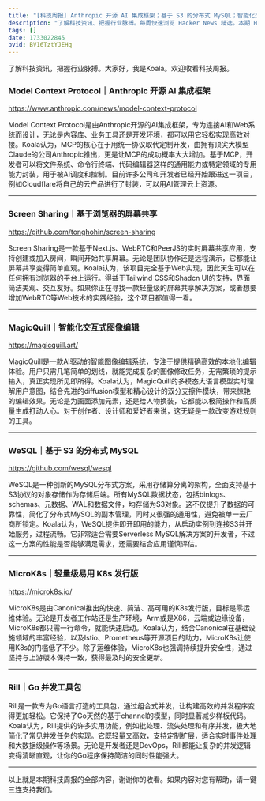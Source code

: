 ```yaml
---
title: "[科技周报] Anthropic 开源 AI 集成框架；基于 S3 的分布式 MySQL；智能化交互式图像编辑"
description: "了解科技资讯、把握行业脉搏。每周快速浏览 Hacker News 精选。本期 Hacker Newsletter 地址：https://www.daemonology.net/hn-daily/"
tags: []
date: 1733022845
bvid: BV16TztYJEHq
---
```

了解科技资讯，把握行业脉搏。大家好，我是Koala。欢迎收看科技周报。

### Model Context Protocol｜Anthropic 开源 AI 集成框架
https://www.anthropic.com/news/model-context-protocol

Model Context Protocol是由Anthropic开源的AI集成框架，专为连接AI和Web系统而设计，无论是内容库、业务工具还是开发环境，都可以用它轻松实现高效对接。Koala认为，MCP的核心在于用统一协议取代定制开发，由拥有顶尖大模型Claude的公司Anthropic推出，更是让MCP的成功概率大大增加。基于MCP，开发者可以将文件系统、命令行终端、代码编辑器这样的通用能力或特定领域的专用能力封装，用于被AI调度和控制。目前许多公司和开发者已经开始跟进这一项目，例如Cloudflare将自己的云产品进行了封装，可以用AI管理云上资源。

---

### Screen Sharing｜基于浏览器的屏幕共享
https://github.com/tonghohin/screen-sharing

Screen Sharing是一款基于Next.js、WebRTC和PeerJS的实时屏幕共享应用，支持创建或加入房间，瞬间开始共享屏幕。无论是团队协作还是远程演示，它都能让屏幕共享变得简单直观。Koala认为，该项目完全基于Web实现，因此天生可以在任何拥有浏览器的平台上运行。得益于Tailwind CSS和Shadcn UI的支持，界面简洁美观、交互友好。如果你正在寻找一款轻量级的屏幕共享解决方案，或者想要增加WebRTC等Web技术的实践经验，这个项目都值得一看。

---

### MagicQuill｜智能化交互式图像编辑
https://magicquill.art/

MagicQuill是一款AI驱动的智能图像编辑系统，专注于提供精确高效的本地化编辑体验。用户只需几笔简单的划线，就能完成复杂的图像修改任务，无需繁琐的提示输入，真正实现所见即所得。Koala认为，MagicQuill的多模态大语言模型实时理解用户意图，结合先进的diffusion模型和精心设计的双分支擦件模块，带来惊艳的编辑效果。无论是为画面添加元素，还是给人物换装，它都能以极简操作和高质量生成打动人心。对于创作者、设计师和爱好者来说，这无疑是一款改变游戏规则的工具。

---

### WeSQL｜基于 S3 的分布式 MySQL
https://github.com/wesql/wesql

WeSQL是一种创新的MySQL分布式方案，采用存储算分离的架构，全面支持基于S3协议的对象存储作为存储后端。所有MySQL数据状态，包括binlogs、schemas、元数据、WAL和数据文件，均存储为S3对象。这不仅提升了数据的可靠性，简化了分布式MySQL的副本管理，同时又很强的通用性，避免被单一云厂商所锁定。Koala认为，WeSQL提供即开即用的能力，从启动实例到连接S3并开始服务，过程流畅。它非常适合需要Serverless MySQL解决方案的开发者，不过这一方案的性能是否能够满足需求，还需要结合应用谨慎评估。

---

### MicroK8s｜轻量级易用 K8s 发行版
https://microk8s.io/

MicroK8s是由Canonical推出的快速、简洁、高可用的K8s发行版，目标是零运维体验。无论是开发者工作站还是生产环境，Arm或是X86，云端或边缘设备，MicroK8s都只需一行命令，就能快速启动。Koala认为，结合Canonical在基础设施领域的丰富经验，以及Istio、Prometheus等开源项目的助力，MicroK8s让使用K8s的门槛低了不少。除了运维体验，MicroK8s也强调持续提升安全性，通过坚持与上游版本保持一致，获得最及时的安全更新。

---

### Rill｜Go 并发工具包

Rill是一款专为Go语言打造的工具包，通过组合式并发，让构建高效的并发程序变得更加轻松。它保持了Go天然的基于channel的模型，同时显著减少样板代码。Koala认为，Rill提供的许多实用功能，例如批处理、流失处理和有序并发，极大地简化了常见并发任务的实现。它既轻量又高效，支持定制扩展，适合实时事件处理和大数据级操作等场景。无论是开发者还是DevOps，Rill都能让复杂的并发逻辑变得清晰直观，让你的Go程序保持简洁的同时性能强大。

---

以上就是本期科技周报的全部内容，谢谢你的收看。如果内容对您有帮助，请一键三连支持我们。

